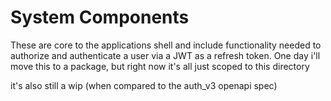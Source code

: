 # System Components

These are core to the applications shell and include functionality needed to authorize and authenticate a user via a JWT as a refresh token. One day i'll move this to a package, but right now it's all just scoped to this directory

it's also still a wip (when compared to the auth_v3 openapi spec)
